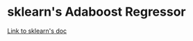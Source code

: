 # sklearn's Adaboost Regressor

[Link to sklearn's doc](https://scikit-learn.org/stable/modules/generated/sklearn.ensemble.AdaBoostRegressor.html) 
